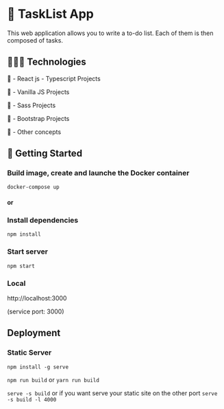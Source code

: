 # 🚀 TaskList App

This web application allows you to write a to-do list. Each of them is then composed of tasks.

## 👨🏻‍💻 Technologies

💙 - React js - Typescript Projects

💛 - Vanilla JS Projects

🧡 - Sass Projects

💜 - Bootstrap Projects

💚 - Other concepts

## 👷 Getting Started

### Build image, create and launche the Docker container

`docker-compose up`

#### or

### Install dependencies

`npm install`

### Start server

`npm start`

### Local

http://localhost:3000

(service port: 3000)

## Deployment

### Static Server

`npm install -g serve`

`npm run build` or `yarn run build`

`serve -s build` or if you want serve your static site on the other port `serve -s build -l 4000`
